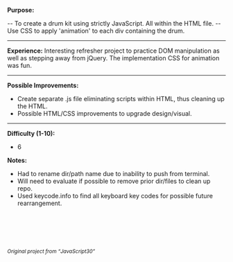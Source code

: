 <b>Purpose: </b>

-- To create a drum kit using strictly JavaScript. All within the HTML file.
-- Use CSS to apply 'animation' to each div containing the drum.

---
<b>Experience:</b> Interesting refresher project to practice DOM manipulation as well as stepping away from jQuery. The implementation CSS for animation was fun.

---

<b>Possible Improvements:</b>

- Create separate .js file eliminating scripts within HTML, thus cleaning up the HTML.
- Possible HTML/CSS improvements to upgrade design/visual.

---

<b>Difficulty (1-10): </b>

- 6


<b>Notes:</b>

- Had to rename dir/path name due to inability to push from terminal. 
- Will need to evaluate if possible to remove prior dir/files to clean up repo. 
- Used keycode.info to find all keyboard key codes for possible future rearrangement.





<br>
<br>
<br>
<br>



<i><small>Original project from <q>JavaScript30</q></small></i>